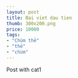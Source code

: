 ```yaml
---
layout: post
title: Bai viet dau tien
thumb: 300x200.png
price: 10000
tags:
- "Chùm thẻ"
- "thẻ"
- "chùm"
---
```

Post with cat1